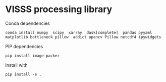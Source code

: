 # VISSS processing library

Conda dependencies

    conda install numpy  scipy  xarray  dask[complete]  pandas pyyaml matplotlib bottleneck pillow  addict opencv Pillow netcdf4 ipywidgets

PIP dependencies

    pip install image-packer

Install with

    pip install -e .
